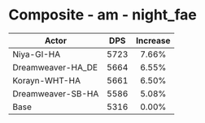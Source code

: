 # Composite - am - night_fae
| Actor | DPS | Increase |
|---|:---:|:---:|
|Niya-GI-HA|5723|7.66%|
|Dreamweaver-HA_DE|5664|6.55%|
|Korayn-WHT-HA|5661|6.50%|
|Dreamweaver-SB-HA|5586|5.08%|
|Base|5316|0.00%|
